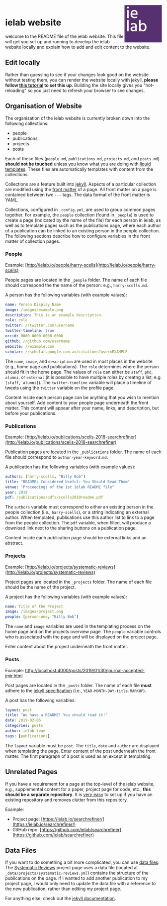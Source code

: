 <img src="images/ielab-page001.png" width="120px" height="120px" style="float: right;">

# ielab website

welcome to the README file of the ielab website. This file will get you set up and running to develop the ielab website locally and explain how to add and edit content to the website.

## Edit locally
 
 Rather than guessing to see if your changes look good on the website without testing them, you can render the website locally with jekyll. **please follow [this tutorial](https://help.github.com/articles/setting-up-your-github-pages-site-locally-with-jekyll/) to set this up**. Building the site locally gives you "hot-reloading" so you just need to refresh your browser to see changes.
 
## Organisation of Website 

The organisation of the ielab website is currently broken down into the following collections:

 - people
 - publications
 - projects
 - posts
 
Each of these files (`people.md`, `publications.md`, `projects.md`, and `posts.md`) **should not be touched** unless you know what you are doing with [liquid templates](https://jekyllrb.com/docs/liquid/). These files are automatically templates with content from the collections. 
 
Collections are a feature built into [jekyll](https://jekyllrb.com/docs/collections/). Aspects of a particular collection are modified using the [front matter](https://jekyllrb.com/docs/front-matter/) of a page. All front matter on a page is contained between two `---` tags. The data format of the front matter is YAML.
 
Collections, configured in `_config.yml`, are used to group common pages together. For example, the `people` collection (found in `_people`) is used to create a page (indicated by the name of the file) for each person in ielab, as well as to template pages such as the publications page, where each author of a publication can be linked to an existing person in the people collection. The following sections describe how to configure variables in the front matter of collection pages.
 
### People

Example: [http://ielab.io/people/harry-scells](http://ielab.io/people/harry-scells)

People pages are located in the `_people` folder. The name of each file should correspond the the name of the person: e.g., `harry-scells.md`.

A person has the following variables (with example values):

```yaml
name: Person Display Name
image: /images/example.png
description: This is an example description.
role: role
twitter: //twitter.com/username
twitter-timeline: true
orcid: 0000-0000-0000-0000
github: //github.com/username
website: //example.com
scholar: //scholar.google.com.au/citations?user=EXAMPLE
``` 

The `name`, `image`, and `description` are used in most places in the website (e.g., home page and publications). The `role` determines where the person should fit in the home page. The values of `role` can either be `staff`, `phd`, `alumni`, or `external` (it is possible to have multiple roles by creatng a list, e.g. `[staff, alumni]`). The `twitter-timeline` variable will place a timeline of tweets using the `twitter` variable on the profile page.

Content inside each person page can be anything that you wish to mention about yourself. Add content to your people page underneath the front matter. This content will appear after your name, links, and description, but before your publications.
 
### Publications

Example: [http://ielab.io/publications/scells-2018-searchrefiner](http://ielab.io/publications/scells-2018-searchrefiner)

Publication pages are located in the `_publications` folder. The name of each file should correspond to `author-year-keyword.md`.

A publication has the following variables (with example values):

```yaml
authors: [harry-scells, "Billy Bob"]
title: "READMEs Considered Useful: You Should Read Them"
venue: "Proceedings of the 1st ielab README file"
year: 2019
pdf: /publications/pdfs/scells2019readme.pdf
``` 

The `authors` variable must correspond to either an existing person in the people collection (i.e., `harry-scells`), or a string indicating an external author. When templated, publications use this author list to link to a page from the people collection. The `pdf` variable, when filled, will produce a download link next to the sharing buttons on a publication page.

Content inside each publication page should be external links and an abstract. 
 
### Projects

Example: [http://ielab.io/projects/systematic-reviews](http://ielab.io/projects/systematic-reviews)

Project pages are located in the `_projects` folder. The name of each file should be the name of the project.

A project has the following variables (with example values):

```yaml
name: Title of the Project
image: /images/project.png
people: [person-one, "Billy Bob"]

```

The `name` and `image` variables are used in the templating process on the home page and on the projects overview page. The `people` variable controls who is associated with the page and will be displayed on the project page.

Enter content about the project underneath the front matter.

### Posts

Example: [http://localhost:4000/posts/2019/01/30/journal-accepted-jmir.html](http://localhost:4000/posts/2019/01/30/journal-accepted-jmir.html)

Post pages are located in the `_posts` folder. The name of each file **must** adhere to the [jekyll specification](https://jekyllrb.com/docs/posts/) (i.e., `YEAR-MONTH-DAY-title.MARKUP`).

A post has the following variables:

```yaml
layout: post
title: "We have a README! You should read it!"
date: 2019-02-06
categories: posts
author: ielab team
tags: [publications]
```

The `layout` variable must be `post`. The `title`, `date` and `author` are displayed when templating the page. Enter content of the post underneath the front matter. The first paragraph of a post is used as an except in templating.

## Unrelated Pages

If you have a requirement for a page at the top-level of the ielab website, e.g., supplemental content for a paper, project page for code, etc., **this should be a separate repository**. It is [very easy](https://help.github.com/articles/configuring-a-publishing-source-for-github-pages/) to set up if you have an existing repository and removes clutter from this repository.

Example:

 - Project page: [https://ielab.io/searchrefiner/](https://ielab.io/searchrefiner/)
 - GitHub repo: [https://github.com/ielab/searchrefiner](https://github.com/ielab/searchrefiner)


## Data Files

If you want to do something a bit more complicated, you can use [data files](https://jekyllrb.com/docs/datafiles/). The [Systematic Reviews](http://ielab.io/projects/systematic-reviews) project page uses a data file (located at `_data/projects/systematic-reviews.yml`) contains the structure of the publications on the page. If I wanted to add another publication to my project page, I would only need to update the data file with a reference to the new publication, rather than editing my project page. 

For anything else, check out the [jekyll documentation](https://jekyllrb.com/docs/).
